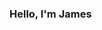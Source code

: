 ### Hello, I'm James

<!--
**jcebermudo/jcebermudo** is a ✨ _special_ ✨ repository because its `README.md` (this file) appears on your GitHub profile.

Hello, I'm a 15 year old designer living in Quezon City, Philippines currently finishing high school. I love to craft internet software from design to code.

-->

